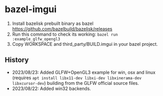 # bazel-imgui

1. Install bazelisk prebuilt binary as bazel https://github.com/bazelbuild/bazelisk/releases
2. Run this command to check its working: `bazel run :example_glfw_opengl3`
3. Copy WORKSPACE and third_party/BUILD.imgui in your bazel project.

## History

- 2023/08/23: Added GLFW+OpenGL3 example for win, osx and linux (requires `apt install libx11-dev libxi-dev libxinerama-dev libxcursor-dev`) building from the GLFW official source files.
- 2023/08/22: Added win32 backends.
